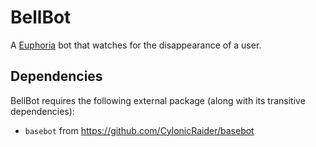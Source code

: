 # BellBot

A [Euphoria](https://euphoria.io) bot that watches for the disappearance of a
user.

## Dependencies

BellBot requires the following external package (along with its transitive
dependencies):

- `basebot` from <https://github.com/CylonicRaider/basebot>
